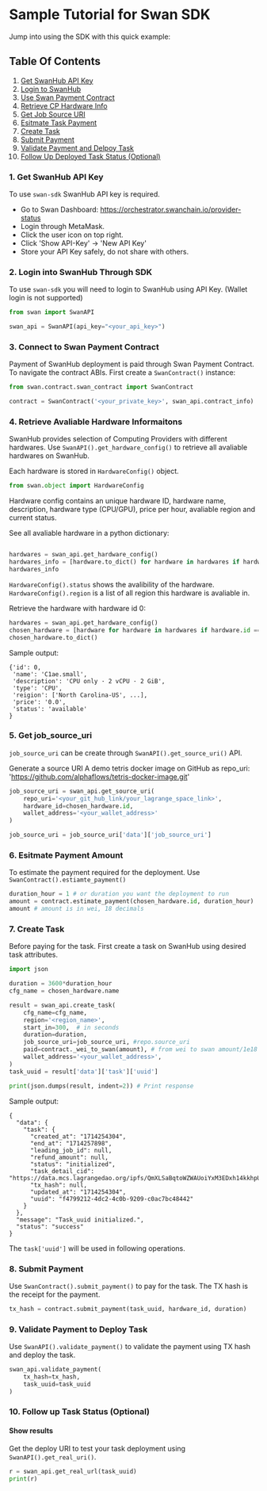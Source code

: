 # Sample Tutorial for Swan SDK
Jump into using the SDK with this quick example:

## Table Of Contents
1. [Get SwanHub API Key](#1-get-swanhub-api-key)
2. [Login to SwanHub](#2-login-into-swanhub-through-sdk)
3. [Use Swan Payment Contract](#3-connect-to-swan-payment-contract)
4. [Retrieve CP Hardware Info](#4-retrieve-avaliable-hardware-informaitons)
5. [Get Job Source URI](#5-get-job_source_uri)
6. [Esitmate Task Payment](#6-esitmate-payment-amount)
7. [Create Task](#7-create-task)
8. [Submit Payment](#8-submit-payment)
9. [Validate Payment and Delpoy Task](#9-validate-payment-to-deploy-task)
10. [Follow Up Deployed Task Status (Optional)](#10-follow-up-task-status-optional)

### 1. Get SwanHub API Key

To use `swan-sdk` SwanHub API key is required. 
- Go to Swan Dashboard: https://orchestrator.swanchain.io/provider-status
- Login through MetaMask.
- Click the user icon on top right.
- Click 'Show API-Key' -> 'New API Key'
- Store your API Key safely, do not share with others.

### 2. Login into SwanHub Through SDK

To use `swan-sdk` you will need to login to SwanHub using API Key. (Wallet login is not supported)

```python
from swan import SwanAPI

swan_api = SwanAPI(api_key="<your_api_key>")
```

### 3. Connect to Swan Payment Contract

Payment of SwanHub deployment is paid through Swan Payment Contract. To navigate the contract ABIs. First create a `SwanContract()` instance:
```python
from swan.contract.swan_contract import SwanContract

contract = SwanContract('<your_private_key>', swan_api.contract_info)
```

### 4. Retrieve Avaliable Hardware Informaitons

SwanHub provides selection of Computing Providers with different hardwares.
Use `SwanAPI().get_hardware_config()` to retrieve all avaliable hardwares on SwanHub.

Each hardware is stored in `HardwareConfig()` object.
```python
from swan.object import HardwareConfig
```

Hardware config contains an unique hardware ID, hardware name, description, hardware type (CPU/GPU), price per hour, avaliable region and current status.

See all avaliable hardware in a python dictionary:
```python

hardwares = swan_api.get_hardware_config()
hardwares_info = [hardware.to_dict() for hardware in hardwares if hardware.status == "available"] 
hardwares_info
```
`HardwareConfig().status` shows the avalibility of the hardware.
`HardwareConfig().region` is a list of all region this hardware is avaliable in.

Retrieve the hardware with hardware id 0:
```python
hardwares = swan_api.get_hardware_config()
chosen_hardware = [hardware for hardware in hardwares if hardware.id == 0]
chosen_hardware.to_dict()
```

Sample output:
```
{'id': 0,
 'name': 'C1ae.small',
 'description': 'CPU only · 2 vCPU · 2 GiB',
 'type': 'CPU',
 'reigion': ['North Carolina-US', ...],
 'price': '0.0',
 'status': 'available'
}
```

### 5. Get job_source_uri

`job_source_uri` can be create through `SwanAPI().get_source_uri()` API.

Generate a source URI
A demo tetris docker image on GitHub as repo_uri: 'https://github.com/alphaflows/tetris-docker-image.git'
```python
job_source_uri = swan_api.get_source_uri(
    repo_uri='<your_git_hub_link/your_lagrange_space_link>',
    hardware_id=chosen_hardware.id,
    wallet_address='<your_wallet_address>'
)

job_source_uri = job_source_uri['data']['job_source_uri']
```

### 6. Esitmate Payment Amount
To estimate the payment required for the deployment. Use `SwanContract().estiamte_payment()`
```python
duration_hour = 1 # or duration you want the deployment to run
amount = contract.estimate_payment(chosen_hardware.id, duration_hour)
amount # amount is in wei, 18 decimals
```

### 7. Create Task

Before paying for the task. First create a task on SwanHub using desired task attributes.
```python
import json

duration = 3600*duration_hour
cfg_name = chosen_hardware.name

result = swan_api.create_task(
    cfg_name=cfg_name, 
    region='<region_name>', 
    start_in=300,  # in seconds
    duration=duration, 
    job_source_uri=job_source_uri, #repo.source_uri
    paid=contract._wei_to_swan(amount), # from wei to swan amount/1e18
    wallet_address='<your_wallet_address>',
)
task_uuid = result['data']['task']['uuid']

print(json.dumps(result, indent=2)) # Print response
```

Sample output:
```
{
  "data": {
    "task": {
      "created_at": "1714254304",
      "end_at": "1714257898",
      "leading_job_id": null,
      "refund_amount": null,
      "status": "initialized",
      "task_detail_cid": "https://data.mcs.lagrangedao.org/ipfs/QmXLSaBqtoWZWAUoiYxM3EDxh14kkhpUiYkVjZSK3BhfKj",
      "tx_hash": null,
      "updated_at": "1714254304",
      "uuid": "f4799212-4dc2-4c0b-9209-c0ac7bc48442"
    }
  },
  "message": "Task_uuid initialized.",
  "status": "success"
}
```

The `task['uuid']` will be used in following operations.

### 8. Submit Payment

Use `SwanContract().submit_payment()` to pay for the task. The TX hash is the receipt for the payment.
```python
tx_hash = contract.submit_payment(task_uuid, hardware_id, duration)
```

### 9. Validate Payment to Deploy Task

Use `SwanAPI().validate_payment()` to validate the payment using TX hash and deploy the task.
```python
swan_api.validate_payment(
    tx_hash=tx_hash,
    task_uuid=task_uuid
)
```

### 10. Follow up Task Status (Optional)

#### Show results

Get the deploy URI to test your task deployment using `SwanAPI().get_real_uri()`.
```python
r = swan_api.get_real_url(task_uuid)
print(r)
```